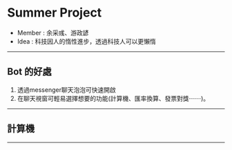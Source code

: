 # Summer Project
- Member : 余采彧、游政諺
- Idea : 科技因人的惰性進步，透過科技人可以更懶惰
----
## Bot 的好處
1. 透過messenger聊天泡泡可快速開啟
2. 在聊天視窗可輕易選擇想要的功能(計算機、匯率換算、發票對獎⋯⋯)。
---
## 計算機

---